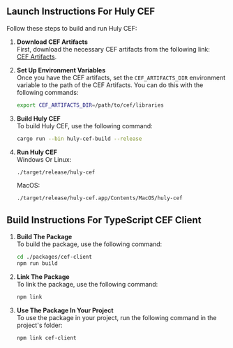 ## Launch Instructions For Huly CEF
Follow these steps to build and run Huly CEF:

1. **Download CEF Artifacts**  
   First, download the necessary CEF artifacts from the following link:  
   [CEF Artifacts](https://github.com/hytopiagg/cef-ui/releases/tag/cef-artifacts-v0.1.0).

2. **Set Up Environment Variables**  
   Once you have the CEF artifacts, set the `CEF_ARTIFACTS_DIR` environment variable to the path of the CEF Artifacts. You can do this with the following commands:
   ```bash
   export CEF_ARTIFACTS_DIR=/path/to/cef/libraries
   ```
3. **Build Huly CEF**  
   To build Huly CEF, use the following command:
   ```bash
   cargo run --bin huly-cef-build --release
   ```
4. **Run Huly CEF**  
   Windows Or Linux:
   ```bash
   ./target/release/huly-cef
   ```

   MacOS:
   ```bash
   ./target/release/huly-cef.app/Contents/MacOS/huly-cef
   ```

## Build Instructions For TypeScript CEF Client

1. **Build The Package**  
   To build the package, use the following command:
   ```bash
   cd ./packages/cef-client
   npm run build
   ```
2. **Link The Package**  
   To link the package, use the following command:
   ```bash
   npm link
   ```
3. **Use The Package In Your Project**  
   To use the package in your project, run the following command in the project's folder:
   ```bash
   npm link cef-client
   ```